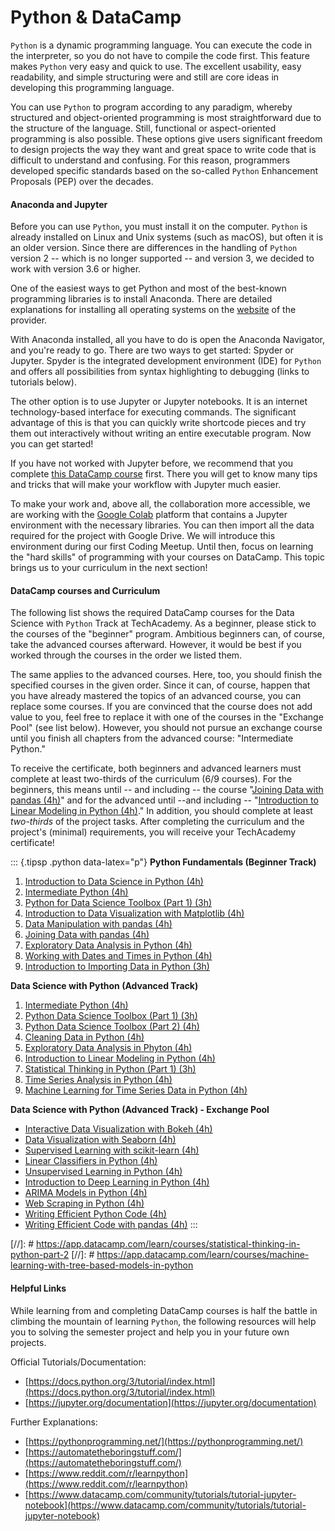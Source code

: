 # Python & DataCamp

`Python` is a dynamic programming language. You can execute the code in the interpreter, so you do not have to compile the code first. This feature makes `Python` very easy and quick to use. The excellent usability, easy readability, and simple structuring were and still are core ideas in developing this programming language.

You can use `Python` to program according to any paradigm, whereby structured and object-oriented programming is most straightforward due to the structure of the language. Still, functional or aspect-oriented programming is also possible. These options give users significant freedom to design projects the way they want and great space to write code that is difficult to understand and confusing. For this reason, programmers developed specific standards based on the so-called `Python` Enhancement Proposals (PEP) over the decades.

#### Anaconda and Jupyter

Before you can use `Python`, you must install it on the computer. `Python` is already installed on Linux and Unix systems (such as macOS), but often it is an older version. Since there are differences in the handling of `Python` version 2 -- which is no longer supported -- and version 3, we decided to work with version 3.6 or higher.

One of the easiest ways to get Python and most of the best-known programming libraries is to install Anaconda. There are detailed explanations for installing all operating systems on the [website](https://docs.anaconda.com/anaconda/install/) of the provider.

With Anaconda installed, all you have to do is open the Anaconda Navigator, and you're ready to go. There are two ways to get started: Spyder or Jupyter. Spyder is the integrated development environment (IDE) for `Python` and offers all possibilities from syntax highlighting to debugging (links to tutorials below).

The other option is to use Jupyter or Jupyter notebooks. It is an internet technology-based interface for executing commands. The significant advantage of this is that you can quickly write shortcode pieces and try them out interactively without writing an entire executable program. Now you can get started!

If you have not worked with Jupyter before, we recommend that you complete [this DataCamp course](https://app.datacamp.com/learn/projects/introduction-to-projects/guided/Python) first. There you will get to know many tips and tricks that will make your workflow with Jupyter much easier.

To make your work and, above all, the collaboration more accessible, we are working with the [Google Colab](https://colab.research.google.com/notebooks/basic\_features\_overview.ipynb) platform that contains a Jupyter environment with the necessary libraries. You can then import all the data required for the project with Google Drive. We will introduce this environment during our first Coding Meetup. Until then, focus on learning the "hard skills" of programming with your courses on DataCamp. This topic brings us to your curriculum in the next section!

#### DataCamp courses and Curriculum

The following list shows the required DataCamp courses for the Data Science with `Python` Track at TechAcademy. As a beginner, please stick to the courses of the "beginner" program. Ambitious beginners can, of course, take the advanced courses afterward. However, it would be best if you worked through the courses in the order we listed them.

The same applies to the advanced courses. Here, too, you should finish the specified courses in the given order. Since it can, of course, happen that you have already mastered the topics of an advanced course, you can replace some courses. If you are convinced that the course does not add value to you, feel free to replace it with one of the courses in the "Exchange Pool" (see list below). However, you should not pursue an exchange course until you finish all chapters from the advanced course: "Intermediate Python."

To receive the certificate, both beginners and advanced learners must complete at least two-thirds of the curriculum (6/9 courses). For the beginners, this means until -- and including -- the course "[Joining Data with pandas (4h)](https://www.datacamp.com/courses/joining-data-with-pandas)" and for the advanced until --and including -- "[Introduction to Linear Modeling in Python (4h)](https://www.datacamp.com/courses/introduction-to-linear-modeling-in-python)." In addition, you should complete at least _two-thirds_ of the project tasks. After completing the curriculum and the project's (minimal) requirements, you will receive your TechAcademy certificate!

::: {.tipsp .python data-latex="p"} **Python Fundamentals (Beginner Track)**

1. [Introduction to Data Science in Python (4h)](https://app.datacamp.com/learn/courses/intro-to-python-for-data-science)
2. [Intermediate Python (4h)](https://app.datacamp.com/learn/courses/intermediate-python)
3. [Python for Data Science Toolbox (Part 1) (3h)](https://app.datacamp.com/learn/courses/python-data-science-toolbox-part-1)
4. [Introduction to Data Visualization with Matplotlib (4h)](https://app.datacamp.com/learn/courses/introduction-to-data-visualization-with-matplotlib)
5. [Data Manipulation with pandas (4h)](https://app.datacamp.com/learn/courses/data-manipulation-with-pandas)
6. [Joining Data with pandas (4h)](https://app.datacamp.com/learn/courses/joining-data-with-pandas)
7. [Exploratory Data Analysis in Python (4h)](https://app.datacamp.com/learn/courses/exploratory-data-analysis-in-python)
8. [Working with Dates and Times in Python (4h)](https://app.datacamp.com/learn/courses/working-with-dates-and-times-in-python)
9. [Introduction to Importing Data in Python (3h)](https://app.datacamp.com/learn/courses/introduction-to-importing-data-in-python)

**Data Science with Python (Advanced Track)**

1. [Intermediate Python (4h)](https://app.datacamp.com/learn/courses/intermediate-python)
2. [Python Data Science Toolbox (Part 1) (3h)](https://app.datacamp.com/learn/courses/python-data-science-toolbox-part-1)
3. [Python Data Science Toolbox (Part 2) (4h)](https://app.datacamp.com/learn/courses/python-data-science-toolbox-part-2)
4. [Cleaning Data in Python (4h)](https://app.datacamp.com/learn/courses/cleaning-data-in-python)
5. [Exploratory Data Analysis in Phyton (4h)](https://app.datacamp.com/learn/courses/exploratory-data-analysis-in-python)
6. [Introduction to Linear Modeling in Python (4h)](https://www.datacamp.com/courses/introduction-to-linear-modeling-in-python)
7. [Statistical Thinking in Python (Part 1) (3h)](https://app.datacamp.com/learn/courses/statistical-thinking-in-python-part-1)
8. [Time Series Analysis in Python (4h)](https://app.datacamp.com/learn/courses/time-series-analysis-in-python)
9. [Machine Learning for Time Series Data in Python (4h)](https://app.datacamp.com/learn/courses/machine-learning-for-time-series-data-in-python)

**Data Science with Python (Advanced Track) - Exchange Pool**

* [Interactive Data Visualization with Bokeh (4h)](https://app.datacamp.com/learn/courses/interactive-data-visualization-with-bokeh)
* [Data Visualization with Seaborn (4h)](https://app.datacamp.com/learn/courses/introduction-to-data-visualization-with-seaborn)
* [Supervised Learning with scikit-learn (4h)](https://app.datacamp.com/learn/courses/supervised-learning-with-scikit-learn)
* [Linear Classifiers in Python (4h)](https://app.datacamp.com/learn/courses/linear-classifiers-in-python)
* [Unsupervised Learning in Python (4h)](https://app.datacamp.com/learn/courses/unsupervised-learning-in-python)
* [Introduction to Deep Learning in Python (4h)](https://app.datacamp.com/learn/courses/introduction-to-deep-learning-in-python)
* [ARIMA Models in Python (4h)](https://app.datacamp.com/learn/courses/arima-models-in-python)
* [Web Scraping in Python (4h)](https://app.datacamp.com/learn/courses/web-scraping-with-python)
* [Writing Efficient Python Code (4h)](https://app.datacamp.com/learn/courses/writing-efficient-python-code)
* [Writing Efficient Code with pandas (4h)](https://app.datacamp.com/learn/courses/writing-efficient-code-with-pandas) :::

\[//]: # https://app.datacamp.com/learn/courses/statistical-thinking-in-python-part-2 \[//]: # https://app.datacamp.com/learn/courses/machine-learning-with-tree-based-models-in-python

#### Helpful Links

While learning from and completing DataCamp courses is half the battle in climbing the mountain of learning `Python`, the following resources will help you to solving the semester project and help you in your future own projects.&#x20;

Official Tutorials/Documentation:

* [https://docs.python.org/3/tutorial/index.html](https://docs.python.org/3/tutorial/index.html)
* [https://jupyter.org/documentation](https://jupyter.org/documentation)

Further Explanations:

* [https://pythonprogramming.net/](https://pythonprogramming.net/)
* [https://automatetheboringstuff.com/](https://automatetheboringstuff.com/)
* [https://www.reddit.com/r/learnpython](https://www.reddit.com/r/learnpython)
* [https://www.datacamp.com/community/tutorials/tutorial-jupyter-notebook](https://www.datacamp.com/community/tutorials/tutorial-jupyter-notebook)
